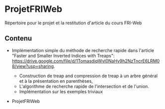 # ProjetFRIWeb
Répertoire pour le projet et la restitution d'article du cours FRI-Web

## Contenu
* Implémentation simple du méthode de recherche rapide dans l'article "Faster and Smaller Inverted Indices with Treaps": https://drive.google.com/file/d/1TomasdiqWvl0NaHy9h2NzTncrE6LRM08/view?usp=sharing.
    * Construction de treap and compression de treap à un arbre général et à la présentation en parenthèses,
    * L'algorithme de recherche rapide de l'intersection et de l'union.
    * Implémentation sur les exemples triviaux

* ProjetFRIWeb